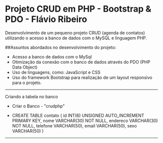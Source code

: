Projeto CRUD em PHP - Bootstrap & PDO - Flávio Ribeiro
=======================================================

Desenvolvimento de um pequeno projeto CRUD (agenda de contatos) utilizando o acesso a banco de dados com o MySQL e linguagem PHP.

##Assuntos abordados no desenvolvimento do projeto:

- Acesso a banco de dados com o MySql
- Otimização da conexão com o banco de dados através do PDO (PHP Data Object)
- Uso de linguagens, como: JavaScript e CSS
- Uso do framework Bootstrap para realização de um layout responsivo para o projeto.

----

Criando a tabela no banco

* Criar o Banco - "crudphp"

* CREATE TABLE contato (
id INT(6) UNSIGNED AUTO_INCREMENT PRIMARY KEY,
nome VARCHAR(30) NOT NULL,
endereco VARCHAR(30) NOT NULL,
telefone VARCHAR(50),
email VARCHAR(50),
sexo VARCHAR(50)
) 

-----

